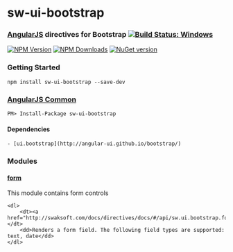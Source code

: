 # sw-ui-bootstrap
### [AngularJS](http://angularjs.org/) directives for Bootstrap [![Build Status: Windows](https://ci.appveyor.com/api/projects/status/dbr29smi3j8m8wd8/branch/master?svg=true)](https://ci.appveyor.com/project/gruntjs/sw-ui-bootstrap/branch/master)
[![NPM Version][npm-image]][npm-url]
[![NPM Downloads][downloads-image]][downloads-url]
[![NuGet version][nuget-image]][nuget-url]

### Getting Started

```shell
npm install sw-ui-bootstrap --save-dev
```

### [AngularJS Common][nuget-url]
```
PM> Install-Package sw-ui-bootstrap
```

#### Dependencies
	- [ui.bootstrap](http://angular-ui.github.io/bootstrap/)

	
### Modules	
#### [form](http://swaksoft.com/docs/directives/docs/#/api/sw.ui.bootstrap.form)
This module contains form controls

	<dl>
		<dt><a href="http://swaksoft.com/docs/directives/docs/#/api/sw.ui.bootstrap.form.directive:swFormField">swFormField</a> </dt>
		<dd>Renders a form field. The following field types are supported: text, date</dd>
	</dl>

[npm-image]: https://img.shields.io/npm/v/sw-ui-bootstrap.svg
[npm-url]: https://npmjs.org/package/sw-ui-bootstrap
[downloads-image]: https://img.shields.io/npm/dm/sw-ui-bootstrap.svg
[downloads-url]: https://npmjs.org/package/sw-ui-bootstrap
[nuget-image]: https://badge.fury.io/nu/sw-ui-bootstrap.png
[nuget-url]: https://www.nuget.org/packages/sw-ui-bootstrap/
